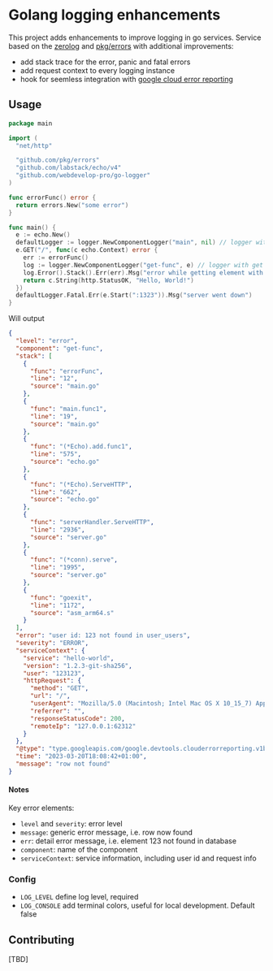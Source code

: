 # Golang logging enhancements


This project adds enhancements to improve logging in go services. Service based on the [zerolog](https://github.com/rs/zerolog) and [pkg/errors](https://github.com/pkg/errors) with additional improvements:

- add stack trace for the error, panic and fatal errors
- add request context to every logging instance
- hook for seemless integration with [google cloud error reporting](https://cloud.google.com/error-reporting)

## Usage

```go
package main

import (
  "net/http"

  "github.com/pkg/errors"
  "github.com/labstack/echo/v4"
  "github.com/webdevelop-pro/go-logger"
)

func errorFunc() error {
  return errors.New("some error")
}

func main() {
  e := echo.New()
  defaultLogger := logger.NewComponentLogger("main", nil) // logger without context
  e.GET("/", func(c echo.Context) error {
    err := errorFunc()
    log := logger.NewComponentLogger("get-func", e) // logger with get request context
    log.Error().Stack().Err(err).Msg("error while getting element with id 123")
    return c.String(http.StatusOK, "Hello, World!")
  })
  defaultLogger.Fatal.Err(e.Start(":1323")).Msg("server went down")
}
```

Will output
```json
{
  "level": "error",
  "component": "get-func",
  "stack": [
    {
      "func": "errorFunc",
      "line": "12",
      "source": "main.go"
    },
    {
      "func": "main.func1",
      "line": "19",
      "source": "main.go"
    },
    {
      "func": "(*Echo).add.func1",
      "line": "575",
      "source": "echo.go"
    },
    {
      "func": "(*Echo).ServeHTTP",
      "line": "662",
      "source": "echo.go"
    },
    {
      "func": "serverHandler.ServeHTTP",
      "line": "2936",
      "source": "server.go"
    },
    {
      "func": "(*conn).serve",
      "line": "1995",
      "source": "server.go"
    },
    {
      "func": "goexit",
      "line": "1172",
      "source": "asm_arm64.s"
    }
  ],
  "error": "user id: 123 not found in user_users",
  "severity": "ERROR",
  "serviceContext": {
    "service": "hello-world",
    "version": "1.2.3-git-sha256",
    "user": "123123",
    "httpRequest": {
      "method": "GET",
      "url": "/",
      "userAgent": "Mozilla/5.0 (Macintosh; Intel Mac OS X 10_15_7) AppleWebKit/537.36 (KHTML, like Gecko) Chrome/111.0.0.0 Safari/537.36",
      "referrer": "",
      "responseStatusCode": 200,
      "remoteIp": "127.0.0.1:62312"
    }
  },
  "@type": "type.googleapis.com/google.devtools.clouderrorreporting.v1beta1.ReportedErrorEvent",
  "time": "2023-03-20T18:08:42+01:00",
  "message": "row not found"
}
```

#### Notes
Key error elements:
- `level` and `severity`: error level
- `message`: generic error message, i.e. row now found
- `err`: detail error message, i.e. element 123 not found in database
- `component`: name of the component
- `serviceContext`: service information, including user id and request info


### Config

- `LOG_LEVEL` define log level, required
- `LOG_CONSOLE` add terminal colors, useful for local development. Default false
    
## Contributing
[TBD]
